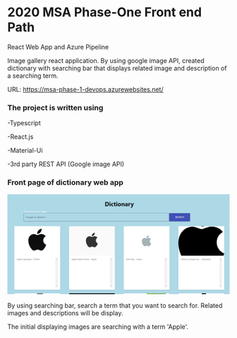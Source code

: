 # 2020 MSA Phase-One Front end Path

React Web App and Azure Pipeline

Image gallery react application.
By using google image API, created dictionary with searching bar that displays related image and description of a searching term.

URL: https://msa-phase-1-devops.azurewebsites.net/


### The project is written using 

  -Typescript 
  
  -React.js 
  
  -Material-Ui 
  
  -3rd party REST API (Google image API) 
  
  ### Front page of dictionary web app
  ![webpage](./images/webpage.png)
  
By using searching bar, search a term that you want to search for. Related images and descriptions will be display. 

The initial displaying images are searching with a term 'Apple'.  
